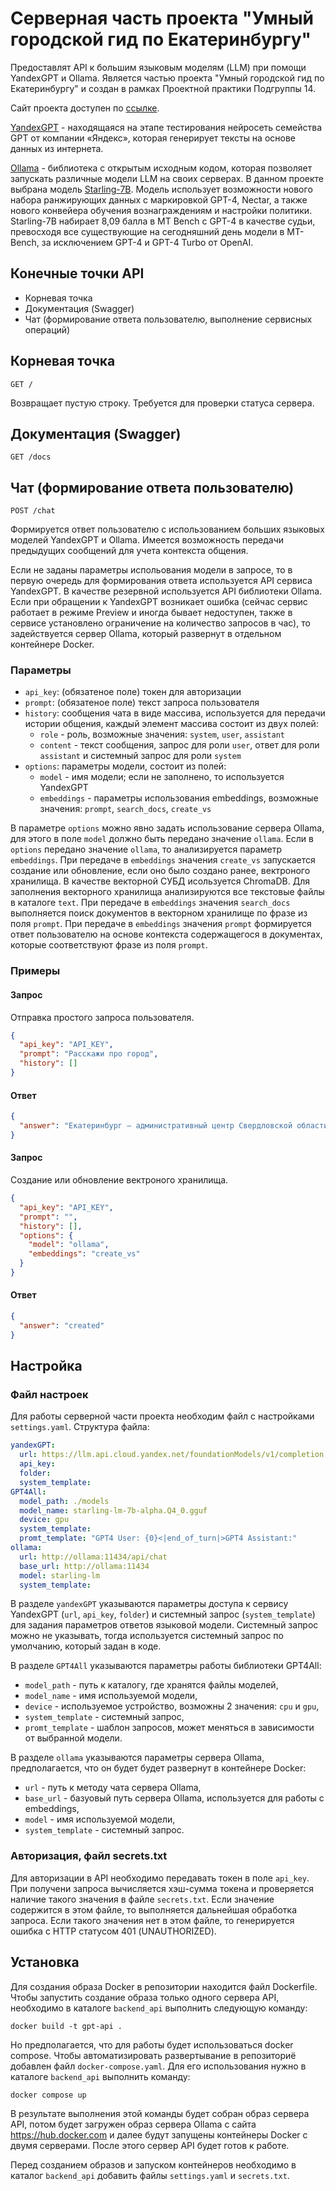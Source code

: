 # Серверная часть проекта "Умный городской гид по Екатеринбургу"

Предоставлят API к большим языковым моделям (LLM) при помощи YandexGPT и Ollama. Является частью проекта "Умный городской гид по Екатеринбургу" и создан в рамках Проектной практики Подгруппы 14.

Сайт проекта доступен по [ссылке](https://urfu-iml-2023-14-project-workshop.streamlit.app/).

[YandexGPT](https://cloud.yandex.ru/services/yandexgpt) - находящаяся на этапе тестирования нейросеть семейства GPT от компании «Яндекс», которая генерирует тексты на основе данных из интернета.

[Ollama](https://ollama.ai/) - библиотека с открытым исходным кодом, которая позволяет запускать различные модели LLM на своих серверах. В данном проекте выбрана модель [Starling-7B](https://starling.cs.berkeley.edu/). Модель использует возможности нового набора ранжирующих данных с маркировкой GPT-4, Nectar, а также нового конвейера обучения вознаграждениям и настройки политики. Starling-7B набирает 8,09 балла в MT Bench с GPT-4 в качестве судьи, превосходя все существующие на сегодняшний день модели в MT-Bench, за исключением GPT-4 и GPT-4 Turbo от OpenAI.

## Конечные точки API

- Корневая точка
- Документация (Swagger)
- Чат (формирование ответа пользователю, выполнение сервисных операций)

## Корневая точка

```shell
GET /
```

Возвращает пустую строку. Требуется для проверки статуса сервера.

## Документация (Swagger)

```shell
GET /docs
```

## Чат (формирование ответа пользователю)

```shell
POST /chat
```

Формируется ответ пользователю с использованием больших языковых моделей YandexGPT и Ollama. Имеется возможность передачи предыдущих сообщений для учета контекста общения.

Если не заданы параметры испольования модели в запросе, то в первую очередь для формирования ответа используется API сервиса YandexGPT. В качестве резервной используется API библиотеки Ollama. Если при обращении к YandexGPT возникает ошибка (сейчас сервис работает в режиме Preview и иногда бывает недоступен, также в сервисе установлено ограничение на количество запросов в час), то задействуется сервер Ollama, который развернут в отдельном контейнере Docker.

### Параметры

- `api_key`: (обязатеное поле) токен для авторизации
- `prompt`: (обязатеное поле) текст запроса пользователя
- `history`: сообщения чата в виде массива, используется для передачи истории общения, каждый элемент массива состоит из двух полей:
    * `role` - роль, возможные значения: `system`, `user`, `assistant`
    * `content` - текст сообщения, запрос для роли `user`, ответ для роли `assistant` и системный запрос для роли `system`
- `options`: параметры модели, состоит из полей:
    * `model` - имя модели; если не заполнено, то используется YandexGPT
    * `embeddings` - параметры использования embeddings, возможные значения: `prompt`, `search_docs`, `create_vs`

В параметре `options` можно явно задать использование сервера Ollama, для этого в поле `model` должно быть передано значение `ollama`.
Если в `options` передано значение `ollama`, то анализируется параметр `embeddings`.
При передаче в `embeddings` значения `create_vs` запускается создание или обновление, если оно было создано ранее, вектроного хранилища. В качестве векторной СУБД исользуется ChromaDB. Для заполнения векторного хранилища анализируются все текстовые файлы в каталоге `text`.
При передаче в `embeddings` значения `search_docs` выполняется поиск документов в векторном хранилище по фразе из поля `prompt`.
При передаче в `embeddings` значения `prompt` формируется ответ пользователю на основе контекста содержащегося в документах, которые соответствуют фразе из поля `prompt`.

### Примеры

#### Запрос

Отправка простого запроса пользователя.

```json
{
  "api_key": "API_KEY",
  "prompt": "Расскажи про город",
  "history": []
}
```

#### Ответ

```json
{
  "answer": "Екатеринбург — административный центр Свердловской области России. Город расположен на восточном склоне Среднего Урала, на реке Исеть (притоке реки Тобол). Екатеринбург — один из крупнейших городов России, пятый по численности населения (1 419 972 человек на 1 января 2023 года) в её границах.\n\nЕкатеринбург — важный промышленный, культурный и научный центр Урала. В городе расположены более 700 предприятий чёрной и цветной металлургии, машиностроения, химической, лёгкой и пищевой промышленности. Екатеринбург является важным транспортным узлом: через город проходят железнодорожные и автомобильные магистрали, а также река Исеть, по которой осуществляется водное сообщение.\n\nЕкатеринбург — один из образовательных и научных центров России. В городе расположены несколько десятков высших учебных заведений, в том числе Уральская государственная горно-геологическая академия, Уральский государственный университет имени первого Президента России Б. Н. Ельцина, Уральский федеральный университет имени первого Президента России Б. Н. Ельцина и другие.\n\nЕкатеринбург — крупный культурный центр Урала. В городе работают несколько театров, филармония, музеи изобразительных искусств, литературный музей Ф. М. Решетникова, музей истории и археологии Урала и другие.\n\nЕкатеринбург — один из самых популярных городов-туристов в России. В городе много памятников архитектуры и истории, а также природных достопримечательностей, таких как озеро Шарташ и парк «Зеленая Роща».\n\nЕкатеринбург — город с богатой историей, восходящей к началу XVIII века. В 1723 году на берегу реки Исети был основан Екатеринбургский завод — один из старейших металлургических заводов России. В 1878 году Екатеринбург получил статус города.\n\nЕкатеринбург является членом Евразийского экономического союза и Уральского федерального округа."
}
```

#### Запрос

Создание или обновление вектроного хранилища.

```json
{
  "api_key": "API_KEY",
  "prompt": "",
  "history": [],
  "options": {
    "model": "ollama",
    "embeddings": "create_vs"
  }
}
```

#### Ответ

```json
{
  "answer": "created"
}
```


## Настройка

### Файл настроек

Для работы серверной части проекта необходим файл с настройками `settings.yaml`. Структура файла:

```yaml
yandexGPT:
  url: https://llm.api.cloud.yandex.net/foundationModels/v1/completion
  api_key: 
  folder: 
  system_template: 
GPT4All:
  model_path: ./models
  model_name: starling-lm-7b-alpha.Q4_0.gguf
  device: gpu
  system_template: 
  promt_template: "GPT4 User: {0}<|end_of_turn|>GPT4 Assistant:"
ollama:
  url: http://ollama:11434/api/chat
  base_url: http://ollama:11434
  model: starling-lm
  system_template: 

```

В разделе `yandexGPT` указываются параметры доступа к сервису YandexGPT (`url`, `api_key`, `folder`) и системный запрос (`system_template`) для задания параметров ответов языковой модели. Системный запрос можно не указывать, тогда используется системный запрос по умолчанию, который задан в коде.

В разделе `GPT4All` указываются параметры работы библиотеки GPT4All:
  - `model_path` - путь к каталогу, где хранятся файлы моделей,
  - `model_name` - имя используемой модели,
  - `device` - используемое устройство, возможны 2 значения: `cpu` и `gpu`,
  - `system_template` - системный запрос,
  - `promt_template` - шаблон запросов, может меняться в зависимости от выбранной модели.

В разделе `ollama` указываются параметры сервера Ollama, предполагается, что он будет будет развернут в контейнере Docker:
  - `url` - путь к методу чата сервера Ollama,
  - `base_url` - базуовый путь сервера Ollama, используется для работы с embeddings,
  - `model` - имя используемой модели,
  - `system_template` - системный запрос.

### Авторизация, файл secrets.txt

Для авторизации в API необходимо передавать токен в поле `api_key`. При получени запроса вычисляется хэш-сумма токена и проверяется наличие такого значения в файле `secrets.txt`. Если значение содержится в этом файле, то выполняется дальнейшая обработка запроса. Если такого значения нет в этом файле, то генерируется ошибка с HTTP статусом 401 (UNAUTHORIZED).

## Установка

Для создания образа Docker в репозитории находится файл Dockerfile. Чтобы запустить создание образа только одного сервера API, необходимо в каталоге `backend_api` выполнить следующую команду:
```shell
docker build -t gpt-api .
```

Но предполагается, что для работы будет использоваться docker compose. Чтобы автоматизировать развертывание в репозиториё добавлен файл `docker-compose.yaml`. Для его использования нужно в каталоге `backend_api` выполнить команду:
```shell
docker compose up
```
В результате выполнения этой команды будет собран образ сервера API, потом будет загружен образ сервера Ollama с сайта https://hub.docker.com и далее будут запущены контейнеры Docker с двумя серверами.
После этого сервер API будет готов к работе.

Перед созданием образов и запуском контейнеров необходимо в каталог `backend_api` добавить файлы `settings.yaml` и `secrets.txt`.
